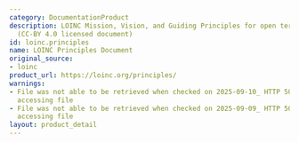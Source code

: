 ```yaml
---
category: DocumentationProduct
description: LOINC Mission, Vision, and Guiding Principles for open terminology development
  (CC-BY 4.0 licensed document)
id: loinc.principles
name: LOINC Principles Document
original_source:
- loinc
product_url: https://loinc.org/principles/
warnings:
- File was not able to be retrieved when checked on 2025-09-10_ HTTP 503 error when
  accessing file
- File was not able to be retrieved when checked on 2025-09-09_ HTTP 503 error when
  accessing file
layout: product_detail
---
```

